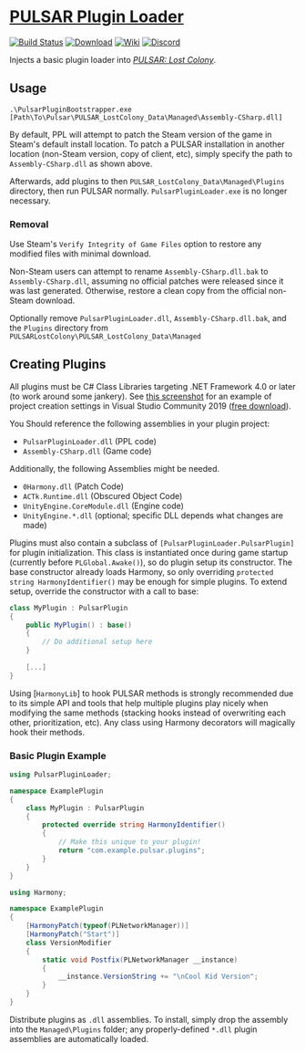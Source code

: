# [PULSAR Plugin Loader][0]


[0]: https://github.com/PULSAR-Modders/pulsar-plugin-loader "PULSAR Plugin Loader"

[![Build Status][1]][2]
[![Download][3]][4]
[![Wiki][5]][6]
[![Discord][7]][8]

[1]: https://github.com/PULSAR-Modders/pulsar-plugin-loader/workflows/Build/badge.svg
[2]: https://github.com/PULSAR-Modders/pulsar-plugin-loader/actions "Build Status"
[3]: https://img.shields.io/badge/-DOWNLOAD-success
[4]: https://github.com/PULSAR-Modders/pulsar-plugin-loader/packages "Download"
[5]: https://img.shields.io/badge/-WIKI-informational
[6]: https://github.com/PULSAR-Modders/pulsar-plugin-loader/wiki "Wiki"
[7]: https://img.shields.io/discord/458244416562397184.svg?label=&logo=discord&logoColor=ffffff&color=7389D8&labelColor=6A7EC2
[8]: https://discord.gg/yBJGv4T "PPL Discord"

Injects a basic plugin loader into [*PULSAR: Lost Colony*][10].

[10]: http://www.pulsarthegame.com/ "PULSAR: Lost Colony"

## Usage

```
.\PulsarPluginBootstrapper.exe [Path\To\Pulsar\PULSAR_LostColony_Data\Managed\Assembly-CSharp.dll]
```

By default, PPL will attempt to patch the Steam version of the game in Steam's default install location.  To patch a PULSAR installation in another location (non-Steam version, copy of client, etc), simply specify the path to `Assembly-CSharp.dll` as shown above.

Afterwards, add plugins to then `PULSAR_LostColony_Data\Managed\Plugins` directory, then run PULSAR normally.  `PulsarPluginLoader.exe` is no longer necessary.

### Removal

Use Steam's `Verify Integrity of Game Files` option to restore any modified files with minimal download.

Non-Steam users can attempt to rename `Assembly-CSharp.dll.bak` to `Assembly-CSharp.dll`, assuming no official patches were released since it was last generated.  Otherwise, restore a clean copy from the official non-Steam download.

Optionally remove `PulsarPluginLoader.dll`, `Assembly-CSharp.dll.bak`, and the `Plugins` directory from `PULSARLostColony\PULSAR_LostColony_Data\Managed`

## Creating Plugins

All plugins must be C# Class Libraries targeting .NET Framework 4.0 or later (to work around some jankery).  See [this screenshot][11] for an example of project creation settings in Visual Studio Community 2019 ([free download][12]).

[11]: https://i.imgur.com/X7bDnYr.png "New Project"
[12]: https://visualstudio.microsoft.com/vs/community/ "Visual Studio 2019"

You Should reference the following assemblies in your plugin project:

 * `PulsarPluginLoader.dll` (PPL code)
 * `Assembly-CSharp.dll` (Game code)

Additionally, the following Assemblies might be needed.
 * `0Harmony.dll` (Patch Code)
 * `ACTk.Runtime.dll` (Obscured Object Code)
 * `UnityEngine.CoreModule.dll` (Engine code)
 * `UnityEngine.*.dll` (optional; specific DLL depends what changes are made)

Plugins must also contain a subclass of `[PulsarPluginLoader.PulsarPlugin]` for plugin initialization.  This class is instantiated once during game startup (currently before `PLGlobal.Awake()`), so do plugin setup its constructor.  The base constructor already loads Harmony, so only overriding `protected string HarmonyIdentifier()` may be enough for simple plugins.  To extend setup, override the constructor with a call to base:

```csharp
class MyPlugin : PulsarPlugin
{
    public MyPlugin() : base()
    {
        // Do additional setup here
    }
    
    [...]
}
```

Using [`HarmonyLib`] to hook PULSAR methods is strongly recommended due to its simple API and tools that help multiple plugins play nicely when modifying the same methods (stacking hooks instead of overwriting each other, prioritization, etc).  Any class using Harmony decorators will magically hook their methods.

[13]: https://github.com/pardeike/Harmony "HarmonyLib"

### Basic Plugin Example

```csharp
using PulsarPluginLoader;

namespace ExamplePlugin
{
    class MyPlugin : PulsarPlugin
    {
        protected override string HarmonyIdentifier()
        {
            // Make this unique to your plugin!
            return "com.example.pulsar.plugins";
        }
    }
}
```

```csharp
using Harmony;

namespace ExamplePlugin
{
	[HarmonyPatch(typeof(PLNetworkManager))]
	[HarmonyPatch("Start")]
	class VersionModifier
	{
		static void Postfix(PLNetworkManager __instance)
		{
			__instance.VersionString += "\nCool Kid Version";
		}
	}
}
```

Distribute plugins as `.dll` assemblies.  To install, simply drop the assembly into the `Managed\Plugins` folder; any properly-defined `*.dll` plugin assemblies are automatically loaded.
